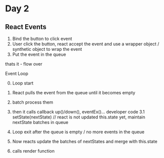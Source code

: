 # Day 2

## React Events

1. Bind the button to click event
2. User click the button, react accept the event and use a wrapper object / synthetic object to wrap the event
3. Put the event in the queue 

thats it - flow over

Event Loop

0. Loop start
1. React pulls the event from the queue until it becomes empty
2. batch process them
3. then it calls callback up()/down(), eventEx()... developer code
    3.1 setState(nextState) // react is not updated this.state yet, maintain nextState batches in queue
4. Loop exit after the queue is empty / no more events in the queue

5. Now reacts update the batches of nextStates and merge with this.state
6. calls render function